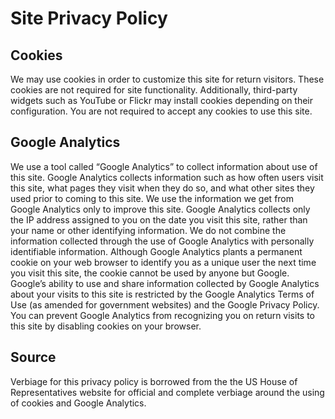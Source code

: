 # Site Privacy Policy

## Cookies

We may use cookies in order to customize this site for return visitors. These cookies are not required for site functionality. Additionally, third-party widgets such as YouTube or Flickr may install cookies depending on their configuration. You are not required to accept any cookies to use this site.

## Google Analytics

We use a tool called “Google Analytics” to collect information about use of this site. Google Analytics collects information such as how often users visit this site, what pages they visit when they do so, and what other sites they used prior to coming to this site. We use the information we get from Google Analytics only to improve this site. Google Analytics collects only the IP address assigned to you on the date you visit this site, rather than your name or other identifying information. We do not combine the information collected through the use of Google Analytics with personally identifiable information. Although Google Analytics plants a permanent cookie on your web browser to identify you as a unique user the next time you visit this site, the cookie cannot be used by anyone but Google. Google’s ability to use and share information collected by Google Analytics about your visits to this site is restricted by the Google Analytics Terms of Use (as amended for government websites) and the Google Privacy Policy. You can prevent Google Analytics from recognizing you on return visits to this site by disabling cookies on your browser.

## Source

Verbiage for this privacy policy is borrowed from the the US House of Representatives website for official and complete verbiage around the using of cookies and Google Analytics.